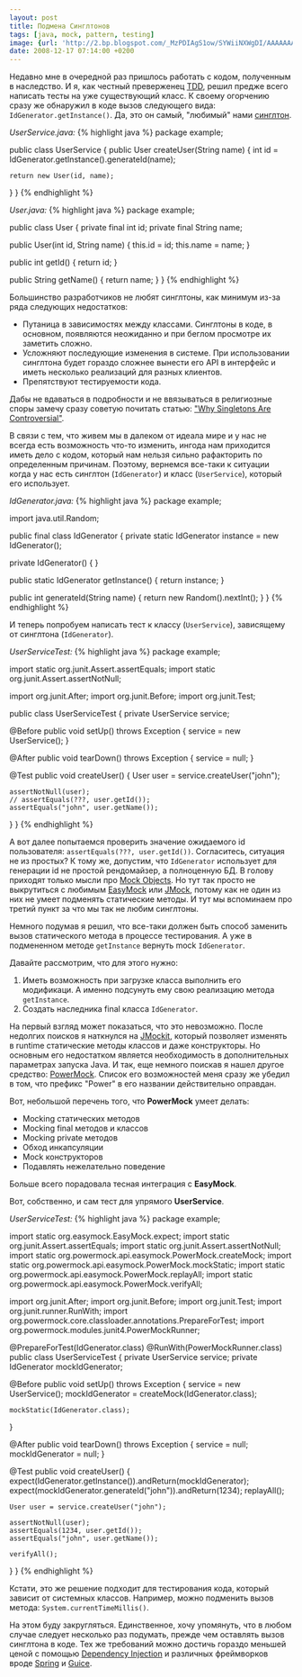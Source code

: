 ```yaml
---
layout: post
title: Подмена Синглтонов
tags: [java, mock, pattern, testing]
image: {url: 'http://2.bp.blogspot.com/_MzPDIAgS1ow/SYWiiNXWgDI/AAAAAAAAJr4/rMPEwUK1HsM/s320/sngleton.jpg', width: '320px', height: '234px'}
date: 2008-12-17 07:14:00 +0200
---
```

Недавно мне в очередной раз пришлось работать с кодом, полученным в наследство. И я, как честный преверженец [TDD][1], решил предже всего написать тесты на уже существующий класс. К своему огорчению сразу же обнаружил в коде вызов следующего вида: `IdGenerator.getInstance()`. Да, это он самый, "любимый" нами [синглтон][2].

<!-- more -->

*UserService.java:*
{% highlight java %}
package example;

public class UserService {
  public User createUser(String name) {
    int id = IdGenerator.getInstance().generateId(name);

    return new User(id, name);
  }
}
{% endhighlight %}
  
*User.java:*
{% highlight java %}
package example;

public class User {
  private final int id;
  private final String name;

  public User(int id, String name) {
    this.id = id;
    this.name = name;
  }

  public int getId() {
    return id;
  }

  public String getName() {
    return name;
  }
}
{% endhighlight %}
  
Большинство разработчиков не любят синглтоны, как минимум из-за ряда следующих недостатков:

* Путаница в зависимостях между классами. Синглтоны в коде, в основном, появляются неожиданно и при беглом просмотре их заметить сложно.
* Усложняют последующие изменения в системе. При использовании синглтона будет гораздо сложнее вынести его API в интерфейс и иметь несколько реализаций для разных клиентов.
* Препятствуют тестируемости кода.

Дабы не вдаваться в подробности и не ввязываться в религиозные споры замечу сразу советую почитать статью: [\"Why Singletons Are Controversial\"][3].  
  
В связи с тем, что живем мы в далеком от идеала мире и у нас не всегда есть возможность что-то изменить, ингода нам приходится иметь дело с кодом, который нам нельзя сильно рафакторить по определенным причинам. Поэтому, вернемся все-таки к ситуации когда у нас есть синглтон (`IdGenerator`) и класс (`UserService`), который его использует.  
  
*IdGenerator.java:*
{% highlight java %}
package example;

import java.util.Random;

public final class IdGenerator {
  private static IdGenerator instance = new IdGenerator();

  private IdGenerator() {
  }

  public static IdGenerator getInstance() {
    return instance;
  }

  public int generateId(String name) {
    return new Random().nextInt();
  }
}
{% endhighlight %}
  
И теперь попробуем написать тест к классу (`UserService`), зависящему от синглтона (`IdGenerator`).  
  
*UserServiceTest:*
{% highlight java %}
package example;

import static org.junit.Assert.assertEquals;
import static org.junit.Assert.assertNotNull;

import org.junit.After;
import org.junit.Before;
import org.junit.Test;

public class UserServiceTest {
  private UserService service;

  @Before
  public void setUp() throws Exception {
    service = new UserService();
  }

  @After
  public void tearDown() throws Exception {
    service = null;
  }

  @Test
  public void createUser() {
    User user = service.createUser("john");

    assertNotNull(user);
    // assertEquals(???, user.getId());
    assertEquals("john", user.getName());
  }
}
{% endhighlight %}
  
А вот далее попытаемся проверить значение ожидаемого id пользователя: `assertEquals(???, user.getId())`. Согласитесь, ситуация не из простых? К тому же, допустим, что `IdGenerator` использует для генерации id не простой рендомайзер, а полноценную БД. В голову приходят только мысли про [Mock Objects][4]. Но тут так просто не выкрутиться с любимым [EasyMock][5] или [JMock][6], потому как не один из них не умеет подменять статические методы. И тут мы вспоминаем про третий пункт за что мы так не любим синглтоны.  
  
Немного подумав я решил, что все-таки должен быть способ заменить вызов статического метода в процессе тестирования. А уже в подмененном методе `getInstance` вернуть mock `IdGenerator`.  
  
Давайте рассмотрим, что для этого нужно:

1.  Иметь возможность при загрузке класса выполнить его модификаци. А именно подсунуть ему свою реализацию метода `getInstance`.
2.  Создать наследника final класса `IdGenerator`.

  
На первый взгляд может показаться, что это невозможно. После недолгих поисков я наткнулся на [JMockit][7], который позволяет изменять в runtime статические методы классов и даже конструкторы. Но основным его недостатком является необходимость в дополнительных параметрах запуска Java. И так, еще немного поискав я нашел другое средство: [PowerMock][8]. Список его возможностей меня сразу же убедил в том, что префикс \"Power\" в его названии действительно оправдан.  
  
Вот, небольшой перечень того, что **PowerMock** умеет делать:

* Mocking статических методов
* Mocking final методов и классов
* Mocking private методов
* Обход инкапсуляции
* Mock конструкторов
* Подавлять нежелательно поведение

  
Больше всего порадовала тесная интеграция с **EasyMock**.  
  
Вот, собственно, и сам тест для упрямого **UserService**.  
  
*UserServiceTest:*
{% highlight java %}
package example;

import static org.easymock.EasyMock.expect;
import static org.junit.Assert.assertEquals;
import static org.junit.Assert.assertNotNull;
import static org.powermock.api.easymock.PowerMock.createMock;
import static org.powermock.api.easymock.PowerMock.mockStatic;
import static org.powermock.api.easymock.PowerMock.replayAll;
import static org.powermock.api.easymock.PowerMock.verifyAll;

import org.junit.After;
import org.junit.Before;
import org.junit.Test;
import org.junit.runner.RunWith;
import org.powermock.core.classloader.annotations.PrepareForTest;
import org.powermock.modules.junit4.PowerMockRunner;

@PrepareForTest(IdGenerator.class)
@RunWith(PowerMockRunner.class)
public class UserServiceTest {
  private UserService service;
  private IdGenerator mockIdGenerator;

  @Before
  public void setUp() throws Exception {
    service = new UserService();
    mockIdGenerator = createMock(IdGenerator.class);

    mockStatic(IdGenerator.class);
  }

  @After
  public void tearDown() throws Exception {
    service = null;
    mockIdGenerator = null;
  }

  @Test
  public void createUser() {
    expect(IdGenerator.getInstance()).andReturn(mockIdGenerator);
    expect(mockIdGenerator.generateId("john")).andReturn(1234);
    replayAll();

    User user = service.createUser("john");

    assertNotNull(user);
    assertEquals(1234, user.getId());
    assertEquals("john", user.getName());

    verifyAll();
  }
}
{% endhighlight %}
  
Кстати, это же решение подходит для тестирования кода, который зависит от системных классов. Например, можно подменить вызов метода: ``System.currentTimeMillis()``.  
  
На этом буду закругляться. Единственное, хочу упомянуть, что в любом случае следует несколько раз подумать, прежде чем оставлять вызов синглтона в коде. Тех же требований можно достичь гораздо меньшей ценой с помощью [Dependency Injection][9] и различных фреймворков вроде [Spring][10] и [Guice][11].

[1]: http://en.wikipedia.org/wiki/Test-driven_development 
[2]: http://ru.wikipedia.org/wiki/%D0%9E%D0%B4%D0%B8%D0%BD%D0%BE%D1%87%D0%BA%D0%B0_%28%D1%88%D0%B0%D0%B1%D0%BB%D0%BE%D0%BD_%D0%BF%D1%80%D0%BE%D0%B5%D0%BA%D1%82%D0%B8%D1%80%D0%BE%D0%B2%D0%B0%D0%BD%D0%B8%D1%8F%29 
[3]: http://code.google.com/p/google-singleton-detector/wiki/WhySingletonsAreControversial 
[4]: http://en.wikipedia.org/wiki/Mock_object 
[5]: http://www.easymock.org/ 
[6]: http://www.jmock.org/ 
[7]: https://jmockit.dev.java.net/ 
[8]: http://code.google.com/p/powermock/ 
[9]: http://en.wikipedia.org/wiki/Dependency_injection 
[10]: http://www.springsource.org/ 
[11]: http://code.google.com/p/google-guice/ 
